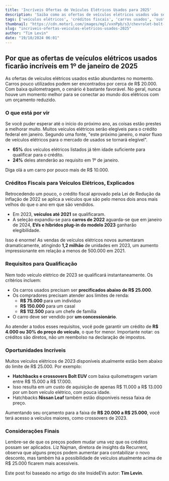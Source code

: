 ```yaml
---
title: 'Incríveis Ofertas de Veículos Elétricos Usados para 2025'
description: 'Saiba como as ofertas de veículos elétricos usados vão se tornar melhores em 2025.'
tags: ['veículos elétricos', 'créditos fiscais', 'carros usados', 'sustentabilidade']
thumbnail: "https://cdn.motor1.com/images/mgl/vxnPpb/s3/chevrolet-bolt-euv-deals.jpg"
slug: "incriveis-ofertas-veiculos-eletricos-usados-2025"
author: "Tim Levin"
date: "19/10/2024 06:01"
---
```


## Por que as ofertas de veículos elétricos usados ficarão incríveis em 1º de janeiro de 2025

As ofertas de veículos elétricos usados estão abundantes no momento. Carros pouco utilizados podem ser encontrados por cerca de R$ 20.000. Com baixa quilometragem, o cenário é bastante favorável. No geral, nunca houve um momento melhor para se conectar ao mundo dos elétricos com um orçamento reduzido.

### O que está por vir

Se você puder esperar até o início do próximo ano, as coisas estão prestes a melhorar muito. Muitos veículos elétricos serão elegíveis para o crédito federal em janeiro. Segundo uma fonte, "este próximo janeiro, o maior fluxo de veículos elétricos para o mercado de usados se tornará elegível".

- **65%** dos veículos elétricos listados já têm idade suficiente para qualificar para o crédito.
- **24%** deles atenderão ao requisito em 1º de janeiro.

Diga olá a um carro por pouco mais de R$ 10.000.

### Créditos Fiscais para Veículos Elétricos, Explicados

Retrocedendo um pouco, o crédito fiscal aprovado pela Lei de Redução da Inflação de 2022 se aplica a veículos que são pelo menos dois anos mais velhos do que o ano em que são vendidos. 

- Em 2023, **veículos até 2021** se qualificaram.
- A seleção expandiu-se para **carros de 2022** aguarda-se que em janeiro de 2024, **EVs e híbridos plug-in do modelo 2023** ganharão elegibilidade.

Isso é enorme! As vendas de veículos elétricos novos aumentaram dramaticamente, atingindo **1,2 milhão** de unidades em 2023, um aumento impressionante em relação a menos de 500.000 em 2021.

### Requisitos para Qualificação

Nem todo veículo elétrico de 2023 se qualificará instantaneamente. Os critérios incluem:
- Os carros usados precisam ser **precificados abaixo de R$ 25.000**.
- Os compradores precisam atender aos limites de renda:
  - **R$ 75.000** para um indivíduo
  - **R$ 150.000** para um casal
  - **R$ 112.500** para um chefe de família
- O carro deve ser vendido por **um concessionário**.

Ao atender a todos esses requisitos, você pode garantir um crédito de **R$ 4.000 ou 30% do preço do veículo**, o que for menor. Importante notar: os créditos são diretos, não um reembolso na declaração de impostos.

### Oportunidades Incríveis

Muitos veículos elétricos de 2023 disponíveis atualmente estão bem abaixo do limite de R$ 25.000. Por exemplo:
- **Hatchbacks e crossovers Bolt EUV** com baixa quilometragem variam entre R$ 15.000 a R$ 17.000.
- Isso resulta em um custo de aquisição de apenas R$ 11.000 a R$ 13.000 por um bom veículo elétrico, com pouca idade.
- Hatchbacks **Nissan Leaf** também estão disponíveis nessa faixa de preço.

Aumentando seu orçamento para a faixa de **R$ 20.000 a R$ 25.000**, você terá acesso a veículos maiores, como crossovers de 2023.

### Considerações Finais

Lembre-se de que os preços podem mudar uma vez que os créditos possam ser aplicados. Liz Najman, diretora de insights da Recurrent, observa que alguns preços podem aumentar para contabilizar o novo desconto, mas também há a possibilidade de veículos atualmente acima de R$ 25.000 ficarem mais acessíveis.

Este post foi baseado no artigo do site InsideEVs autor: **Tim Levin**.